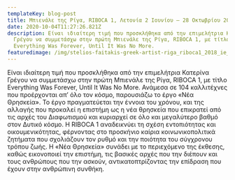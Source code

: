 ```yaml
---
templateKey: blog-post
title: Μπιενάλε της Ρίγα, RIBOCA 1, Λετονία 2 Ιουνίου – 28 Οκτωβρίου 2018
date: 2020-10-04T11:27:26.821Z
description: Είναι ιδιαίτερη τιμή που προσκλήθηκα από την επιμελήτρια Κατερίνα
  Γρέγου να συμμετάσχω στην πρώτη Μπιενάλε της Ρίγα, RIBOCA 1, με τίτλο
  Everything Was Forever, Until It Was No More.
featuredimage: /img/stelios-faitakis-greek-artist-riga_riboca1_2018_ie_central_part.jpg
---
```

Είναι ιδιαίτερη τιμή που προσκλήθηκα από την επιμελήτρια Κατερίνα Γρέγου να συμμετάσχω στην πρώτη Μπιενάλε της Ρίγα, RIBOCA 1, με τίτλο Everything Was Forever, Until It Was No More. Ανάμεσα σε 104 καλλιτέχνες που προέρχονται απ’ όλο τον κόσμο, παρουσιάζω το έργο «Νέα Θρησκεία». Το έργο πραγματεύεται την έννοια του χρόνου, και της αλλαγής που προκαλεί η επιστήμη ως η νέα θρησκεία που επικρατεί από τις αρχές του Διαφωτισμού και κυριαρχεί σε όλο και μεγαλύτερο βαθμό στον Δυτικό κόσμο. Η RIBOCA 1 αναδεικνύει τη σχέση εντοπιότητας και οικουμενικότητας, φέρνοντας στο προσκήνιο καίρια κοινωνικοπολιτικά ζητήματα που σχολιάζουν τον ρυθμό και την ποιότητα του σύγχρονου τρόπου ζωής. Η «Νέα Θρησκεία» συνάδει με το περιεχόμενο της έκθεσης, καθώς εικονοποιεί την επιστήμη, τις βασικές αρχές που την διέπουν και τους ανθρώπους που την ασκούν, αντικατοπτρίζοντας την επίδραση που έχουν στην ανθρώπινη συνθήκη.